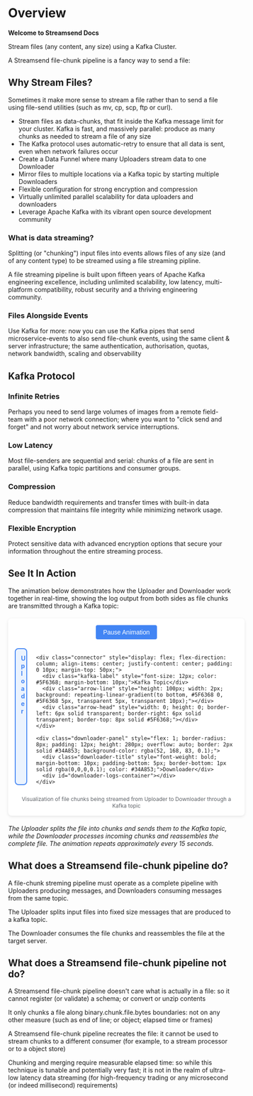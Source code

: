 # Overview

**Welcome to Streamsend Docs**

Stream files (any content, any size) using a Kafka Cluster.

A Streamsend file-chunk pipeline is a fancy way to send a file:

## Why Stream Files?

Sometimes it make more sense to stream a file rather than to send a file using file-send utilities (such as mv, cp, scp, ftp or curl).

- Stream files as data-chunks, that fit inside the Kafka message limit for your cluster. Kafka is fast, and massively parallel: produce as many chunks as needed to stream a file of any size
- The Kafka protocol uses automatic-retry to ensure that all data is sent, even when network failures occur
- Create a Data Funnel where many Uploaders stream data to one Downloader
- Mirror files to multiple locations via a Kafka topic by starting multiple Downloaders
- Flexible configuration for strong encryption and compression
- Virtually unlimited parallel scalability for data uploaders and downloaders
- Leverage Apache Kafka with its vibrant open source development community

### What is data streaming?

Splitting (or "chunking") input files into events allows files of any size (and of any content type) to be streamed using a file streaming pipline.

A file streaming pipeline is built upon fifteen years of Apache Kafka engineering excellence, including unlimited scalability, low latency, multi-platform compatibility, robust security and a thriving engineering community.

### Files Alongside Events

Use Kafka for more: now you can use the Kafka pipes that send microservice-events to also send file-chunk events, using the same client & server infrastructure; the same authentication, authorisation, quotas, network bandwidth, scaling and observability

## Kafka Protocol

### Infinite Retries

Perhaps you need to send large volumes of images from a remote field-team with a poor network connection; where you want to "click send and forget" and not worry about network service interruptions.

### Low Latency

Most file-senders are sequential and serial: chunks of a file are sent in parallel, using Kafka topic partitions and consumer groups.

### Compression

Reduce bandwidth requirements and transfer times with built-in data compression that maintains file integrity while minimizing network usage.

### Flexible Encryption

Protect sensitive data with advanced encryption options that secure your information throughout the entire streaming process.

## See It In Action

The animation below demonstrates how the Uploader and Downloader work together in real-time, showing the log output from both sides as file chunks are transmitted through a Kafka topic:

<div class="streamsend-animation-container" style="font-family: -apple-system, BlinkMacSystemFont, 'Segoe UI', Roboto, Helvetica, Arial, sans-serif; display: flex; flex-direction: column; width: 100%; max-width: 900px; margin: 20px auto; background: white; border-radius: 8px; padding: 15px; box-shadow: 0 2px 6px rgba(0,0,0,0.1);">
  <div class="animation-controls" style="text-align: center; margin-bottom: 20px;">
    <button onclick="window.toggleStreamAnimation()" style="background-color: #4285F4; color: white; border: none; padding: 8px 16px; border-radius: 4px; cursor: pointer; font-size: 14px;">Pause Animation</button>
  </div>
  
  <div class="log-panels" style="display: flex; gap: 20px;">
    <div class="uploader-panel" style="flex: 1; border-radius: 8px; padding: 12px; height: 280px; overflow: auto; border: 2px solid #4285F4; background-color: rgba(66, 133, 244, 0.1);">
      <div class="uploader-title" style="font-weight: bold; margin-bottom: 10px; padding-bottom: 5px; border-bottom: 1px solid rgba(0,0,0,0.1); color: #4285F4;">Uploader</div>
      <div id="uploader-logs-container"></div>
    </div>
    
    <div class="connector" style="display: flex; flex-direction: column; align-items: center; justify-content: center; padding: 0 10px; margin-top: 50px;">
      <div class="kafka-label" style="font-size: 12px; color: #5F6368; margin-bottom: 10px;">Kafka Topic</div>
      <div class="arrow-line" style="height: 100px; width: 2px; background: repeating-linear-gradient(to bottom, #5F6368 0, #5F6368 5px, transparent 5px, transparent 10px);"></div>
      <div class="arrow-head" style="width: 0; height: 0; border-left: 6px solid transparent; border-right: 6px solid transparent; border-top: 8px solid #5F6368;"></div>
    </div>
    
    <div class="downloader-panel" style="flex: 1; border-radius: 8px; padding: 12px; height: 280px; overflow: auto; border: 2px solid #34A853; background-color: rgba(52, 168, 83, 0.1);">
      <div class="downloader-title" style="font-weight: bold; margin-bottom: 10px; padding-bottom: 5px; border-bottom: 1px solid rgba(0,0,0,0.1); color: #34A853;">Downloader</div>
      <div id="downloader-logs-container"></div>
    </div>
  </div>
  
  <div class="animation-footer" style="text-align: center; font-size: 12px; color: #5F6368; margin-top: 10px;">
    Visualization of file chunks being streamed from Uploader to Downloader through a Kafka topic
  </div>
</div>

*The Uploader splits the file into chunks and sends them to the Kafka topic, while the Downloader processes incoming chunks and reassembles the complete file. The animation repeats approximately every 15 seconds.*

<script>
// Global version to avoid scope issues
window.streamAnimation = {
  isRunning: true,
  timeoutId: null,
  cycleCount: 0,
  
  // Animation configuration
  uploaderLogs: [
    { text: "audioRec_2.2MB.mpg: 2200000 bytes, starting chunking", delay: 300 },
    { text: "audioRec_2.2MB.mpg: (00001 of 00003) chunk uploaded", delay: 800 },
    { text: "audioRec_2.2MB.mpg: (00002 of 00003) chunk uploaded", delay: 1200 },
    { text: "audioRec_2.2MB.mpg: (00003 of 00003) chunk uploaded", delay: 900 },
    { text: "audioRec_2.2MB.mpg: finished 3 chunk uploads", delay: 400 },
    { text: "audioRec_2.2MB.mpg: MD5=4fb8086802ae70fc4eef88666eb96d40", delay: 600 }
  ],
  
  downloaderLogs: [
    { text: "audioRec_2.2MB.mpg: (00001 of 00003) downloaded first chunk", delay: 300, requiresUploaderStep: 3 },
    { text: "audioRec_2.2MB.mpg: (00002 of 00003) consumed next chunk (1024000 downloaded)", delay: 1300, requiresUploaderStep: 3 },
    { text: "audioRec_2.2MB.mpg: (00003 of 00003) consumed next chunk (2048000 downloaded)", delay: 1100, requiresUploaderStep: 3 },
    { text: "audioRec_2.2MB.mpg: Merge complete (2200000 bytes)", delay: 800, requiresUploaderStep: 4 },
    { text: "audioRec_2.2MB.mpg: MD5 ok: 4fb8086802ae70fc4eef88666eb96d40", delay: 600, requiresUploaderStep: 5 }
  ]
};

// Add randomness to timing
window.addJitter = function(delay) {
  return delay + (Math.random() * 400 - 200);
};

// Add a log entry to the specified container
window.addLogEntry = function(containerId, text, type) {
  var container = document.getElementById(containerId);
  if (!container) {
    console.error('Container not found:', containerId);
    return;
  }
  
  var logEntry = document.createElement('div');
  logEntry.style.cssText = 'font-family: monospace; padding: 3px 0; font-size: 13px; white-space: pre-wrap; word-break: break-all;';
  logEntry.style.color = type === 'uploader' ? '#174EA6' : '#0D652D';
  logEntry.textContent = text;
  container.appendChild(logEntry);
  container.scrollTop = container.scrollHeight;
  
  console.log('Added log entry to', containerId, text);
};

// Reset the animation
window.resetAnimation = function() {
  var uploaderLogsEl = document.getElementById('uploader-logs-container');
  var downloaderLogsEl = document.getElementById('downloader-logs-container');
  
  if (uploaderLogsEl) uploaderLogsEl.innerHTML = '';
  if (downloaderLogsEl) downloaderLogsEl.innerHTML = '';
  
  window.streamAnimation.cycleCount++;
  window.runAnimation(0, 0);
  
  console.log('Animation reset');
};

// Run the animation
window.runAnimation = function(uploaderStep, downloaderStep) {
  var animation = window.streamAnimation;
  var currentCycle = animation.cycleCount;
  
  if (!animation.isRunning || currentCycle !== animation.cycleCount) return;

  console.log('Running animation step:', uploaderStep, downloaderStep);

  // Handle uploader logs
  if (uploaderStep < animation.uploaderLogs.length) {
    animation.timeoutId = setTimeout(function() {
      if (currentCycle !== animation.cycleCount) return;
      
      window.addLogEntry('uploader-logs-container', animation.uploaderLogs[uploaderStep].text, 'uploader');
      
      window.runAnimation(uploaderStep + 1, downloaderStep);
    }, window.addJitter(animation.uploaderLogs[uploaderStep].delay));
  }
  
  // Handle downloader logs
  else if (downloaderStep < animation.downloaderLogs.length) {
    var currentDownloaderLog = animation.downloaderLogs[downloaderStep];
    
    if (uploaderStep >= currentDownloaderLog.requiresUploaderStep) {
      animation.timeoutId = setTimeout(function() {
        if (currentCycle !== animation.cycleCount) return;
        
        window.addLogEntry('downloader-logs-container', currentDownloaderLog.text, 'downloader');
        
        window.runAnimation(uploaderStep, downloaderStep + 1);
      }, window.addJitter(currentDownloaderLog.delay));
    } else {
      window.runAnimation(uploaderStep, downloaderStep);
    }
  }
  
  // Restart animation after completion and a brief pause
  else if (uploaderStep >= animation.uploaderLogs.length && downloaderStep >= animation.downloaderLogs.length) {
    animation.timeoutId = setTimeout(function() {
      if (currentCycle !== animation.cycleCount) return;
      window.resetAnimation();
    }, 3000);
  }
};

// Toggle animation play/pause
window.toggleStreamAnimation = function() {
  var animation = window.streamAnimation;
  animation.isRunning = !animation.isRunning;
  
  var buttons = document.querySelectorAll('.animation-controls button');
  buttons.forEach(function(button) {
    button.textContent = animation.isRunning ? 'Pause Animation' : 'Start Animation';
  });
  
  if (animation.isRunning) {
    window.resetAnimation();
  } else if (animation.timeoutId) {
    clearTimeout(animation.timeoutId);
  }
  
  console.log('Animation toggled:', animation.isRunning ? 'running' : 'paused');
};

// Start the animation - using multiple methods to ensure it runs
document.addEventListener('DOMContentLoaded', function() {
  console.log('DOMContentLoaded event fired');
  setTimeout(function() {
    console.log('Starting animation (DOMContentLoaded timeout)');
    window.resetAnimation();
  }, 1000);
});

// Alternative approach with window.onload
window.onload = function() {
  console.log('window.onload event fired');
  setTimeout(function() {
    console.log('Starting animation (window.onload timeout)');
    window.resetAnimation();
  }, 1500);
};

// Immediate attempt - may work if script runs after DOM is already loaded
setTimeout(function() {
  console.log('Immediate timeout fired');
  window.resetAnimation();
}, 2000);

console.log('Animation script loaded');
</script>

<style>
.streamsend-animation-container {
  font-family: -apple-system, BlinkMacSystemFont, "Segoe UI", Roboto, Helvetica, Arial, sans-serif;
  display: flex;
  flex-direction: column;
  width: 100%;
  max-width: 900px;
  margin: 20px auto;
  background: white;
  border-radius: 8px;
  padding: 15px;
  box-shadow: 0 2px 6px rgba(0,0,0,0.1);
}

.animation-controls {
  text-align: center;
  margin-bottom: 20px;
}

.animation-button {
  background-color: #4285F4;
  color: white;
  border: none;
  padding: 8px 16px;
  border-radius: 4px;
  cursor: pointer;
  font-size: 14px;
}

.animation-button:hover {
  background-color: #3367d6;
}

.log-panels {
  display: flex;
  gap: 20px;
}

.log-panel {
  flex: 1;
  border-radius: 8px;
  padding: 12px;
  height: 280px;
  overflow: auto;
}

.uploader-panel {
  border: 2px solid #4285F4;
  background-color: rgba(66, 133, 244, 0.1);
}

.downloader-panel {
  border: 2px solid #34A853;
  background-color: rgba(52, 168, 83, 0.1);
}

.panel-title {
  font-weight: bold;
  margin-bottom: 10px;
  padding-bottom: 5px;
  border-bottom: 1px solid rgba(0,0,0,0.1);
}

.uploader-title {
  color: #4285F4;
}

.downloader-title {
  color: #34A853;
}

.log-entry {
  font-family: monospace;
  padding: 3px 0;
  font-size: 13px;
  white-space: pre-wrap;
  word-break: break-all;
}

.uploader-log {
  color: #174EA6;
}

.downloader-log {
  color: #0D652D;
}

.connector {
  display: flex;
  flex-direction: column;
  align-items: center;
  justify-content: center;
  padding: 0 10px;
  margin-top: 50px;
}

.kafka-label {
  font-size: 12px;
  color: #5F6368;
  margin-bottom: 10px;
}

.arrow-line {
  height: 100px;
  width: 2px;
  background: repeating-linear-gradient(to bottom, #5F6368 0, #5F6368 5px, transparent 5px, transparent 10px);
}

.arrow-head {
  width: 0;
  height: 0;
  border-left: 6px solid transparent;
  border-right: 6px solid transparent;
  border-top: 8px solid #5F6368;
}

.animation-footer {
  text-align: center;
  font-size: 12px;
  color: #5F6368;
  margin-top: 10px;
}

@media (max-width: 768px) {
  .log-panels {
    flex-direction: column;
  }
  
  .connector {
    display: none;
  }
}
</style>

<script>
// Wait for Docsify to finish rendering the page
window.$docsify.plugins = [].concat(function(hook, vm) {
  hook.doneEach(function() {
    // This runs after each page is rendered
    setTimeout(initStreamsendAnimation, 500);
  });
}, window.$docsify.plugins || []);

// This function creates and manages the Streamsend animation
function initStreamsendAnimation() {
  // Create animation container
  const placeholder = document.getElementById('streamsend-animation');
  if (!placeholder) return; // Exit if we're not on the right page
  
  // Clear any previous instances
  placeholder.innerHTML = '';
  
  const container = document.createElement('div');
  container.className = 'streamsend-animation-container';
  container.innerHTML = `
    <div class="animation-controls">
      <button id="toggle-animation" class="animation-button">Pause Animation</button>
    </div>
    
    <div class="log-panels">
      <div class="log-panel uploader-panel">
        <div class="panel-title uploader-title">Uploader</div>
        <div id="uploader-logs"></div>
      </div>
      
      <div class="connector">
        <div class="kafka-label">Kafka Topic</div>
        <div class="arrow-line"></div>
        <div class="arrow-head"></div>
      </div>
      
      <div class="log-panel downloader-panel">
        <div class="panel-title downloader-title">Downloader</div>
        <div id="downloader-logs"></div>
      </div>
    </div>
    
    <div class="animation-footer">
      Visualization of file chunks being streamed from Uploader to Downloader through a Kafka topic
    </div>
  `;
  
  placeholder.appendChild(container);
  
  // Animation configuration
  const uploaderLogs = [
    { text: "audioRec_2.2MB.mpg: 2200000 bytes, starting chunking", delay: 300 },
    { text: "audioRec_2.2MB.mpg: (00001 of 00003) chunk uploaded", delay: 800 },
    { text: "audioRec_2.2MB.mpg: (00002 of 00003) chunk uploaded", delay: 1200 },
    { text: "audioRec_2.2MB.mpg: (00003 of 00003) chunk uploaded", delay: 900 },
    { text: "audioRec_2.2MB.mpg: finished 3 chunk uploads", delay: 400 },
    { text: "audioRec_2.2MB.mpg: MD5=4fb8086802ae70fc4eef88666eb96d40", delay: 600 }
  ];

  const downloaderLogs = [
    { text: "audioRec_2.2MB.mpg: (00001 of 00003) downloaded first chunk", delay: 300, requiresUploaderStep: 3 },
    { text: "audioRec_2.2MB.mpg: (00002 of 00003) consumed next chunk (1024000 downloaded)", delay: 1300, requiresUploaderStep: 3 },
    { text: "audioRec_2.2MB.mpg: (00003 of 00003) consumed next chunk (2048000 downloaded)", delay: 1100, requiresUploaderStep: 3 },
    { text: "audioRec_2.2MB.mpg: Merge complete (2200000 bytes)", delay: 800, requiresUploaderStep: 4 },
    { text: "audioRec_2.2MB.mpg: MD5 ok: 4fb8086802ae70fc4eef88666eb96d40", delay: 600, requiresUploaderStep: 5 }
  ];

  // Animation state
  let isRunning = true;
  let timeoutId = null;
  let cycleCount = 0;

  // DOM elements
  const uploaderLogsEl = document.getElementById('uploader-logs');
  const downloaderLogsEl = document.getElementById('downloader-logs');
  const toggleButton = document.getElementById('toggle-animation');
  
  if (!uploaderLogsEl || !downloaderLogsEl || !toggleButton) {
    console.error('Animation elements not found!');
    return;
  }

  // Add randomness to timing
  function addJitter(delay) {
    return delay + (Math.random() * 400 - 200);
  }

  // Add a log entry to the specified container
  function addLogEntry(container, text, type) {
    const logEntry = document.createElement('div');
    logEntry.className = `log-entry ${type}-log`;
    logEntry.textContent = text;
    container.appendChild(logEntry);
    container.scrollTop = container.scrollHeight;
  }

  // Reset the animation
  function resetAnimation() {
    uploaderLogsEl.innerHTML = '';
    downloaderLogsEl.innerHTML = '';
    cycleCount++;
    runAnimation(0, 0);
  }

  // Run the animation
  function runAnimation(uploaderStep, downloaderStep) {
    const currentCycle = cycleCount;
    
    if (!isRunning || currentCycle !== cycleCount) return;

    // Handle uploader logs
    if (uploaderStep < uploaderLogs.length) {
      timeoutId = setTimeout(() => {
        if (currentCycle !== cycleCount) return;
        
        addLogEntry(uploaderLogsEl, uploaderLogs[uploaderStep].text, 'uploader');
        
        runAnimation(uploaderStep + 1, downloaderStep);
      }, addJitter(uploaderLogs[uploaderStep].delay));
    }
    
    // Handle downloader logs
    else if (downloaderStep < downloaderLogs.length) {
      const currentDownloaderLog = downloaderLogs[downloaderStep];
      
      if (uploaderStep >= currentDownloaderLog.requiresUploaderStep) {
        timeoutId = setTimeout(() => {
          if (currentCycle !== cycleCount) return;
          
          addLogEntry(downloaderLogsEl, currentDownloaderLog.text, 'downloader');
          
          runAnimation(uploaderStep, downloaderStep + 1);
        }, addJitter(currentDownloaderLog.delay));
      } else {
        runAnimation(uploaderStep, downloaderStep);
      }
    }
    
    // Restart animation after completion and a brief pause
    else if (uploaderStep >= uploaderLogs.length && downloaderStep >= downloaderLogs.length) {
      timeoutId = setTimeout(() => {
        if (currentCycle !== cycleCount) return;
        resetAnimation();
      }, 3000);
    }
  }

  // Toggle animation play/pause
  toggleButton.addEventListener('click', () => {
    isRunning = !isRunning;
    toggleButton.textContent = isRunning ? 'Pause Animation' : 'Start Animation';
    
    if (isRunning) {
      resetAnimation();
    } else if (timeoutId) {
      clearTimeout(timeoutId);
    }
  });

  // Start the animation
  resetAnimation();
  
  // Debug info
  console.log('Animation initialized successfully!');
}

// Also try the fallback approach 
document.addEventListener('DOMContentLoaded', function() {
  setTimeout(function() {
    if (!document.querySelector('.streamsend-animation-container')) {
      console.log('Trying fallback animation initialization');
      initStreamsendAnimation();
    }
  }, 2000);
});
</script>

## What does a Streamsend file-chunk pipeline do?

A file-chunk streming pipeline must operate as a complete pipeline with Uploaders producing messages, and Downloaders consuming messages from the same topic.

The Uploader splits input files into fixed size messages that are produced to a kafka topic.

The Downloader consumes the file chunks and reassembles the file at the target server.

## What does a Streamsend file-chunk pipeline not do?

A Streamsend file-chunk pipeline doesn't care what is actually in a file: so it cannot register (or validate) a schema; or convert or unzip contents

It only chunks a file along binary.chunk.file.bytes
boundaries: not on any other measure (such as end of line; or object; elapsed time or frames)

A Streamsend file-chunk pipeline recreates the file: it cannot be used to stream chunks to a different consumer (for example, to a stream processor or to a object store)

Chunking and merging require measurable elapsed time: so while this technique is tunable and potentially very fast; it is not in the realm of ultra-low latency data streaming (for high-frequency trading or any microsecond (or indeed millisecond) requirements)
